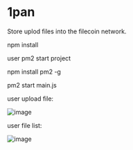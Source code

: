 # 1pan

Store uplod files into the filecoin network.


npm install

user pm2 start project

npm install pm2 -g


pm2 start main.js


user upload file:

![image](https://github.com/zlongxiao/1pan/blob/master/upload.png)

user file list:

![image](https://github.com/zlongxiao/1pan/blob/master/files.png)
